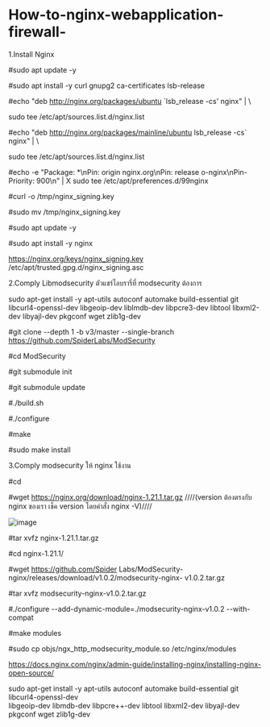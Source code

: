 # How-to-nginx-webapplication-firewall-
1.Install Nginx 

#sudo apt update -y

#sudo apt install -y curl gnupg2 ca-certificates lsb-release

#echo "deb http://nginx.org/packages/ubuntu `lsb_release -cs' nginx" | \

sudo tee /etc/apt/sources.list.d/nginx.list

#echo "deb http://nginx.org/packages/mainline/ubuntu lsb_release -cs` nginx" | \

sudo tee /etc/apt/sources.list.d/nginx.list

#echo -e "Package: *\nPin: origin nginx.org\nPin: release o-nginx\nPin-Priority: 900\n" | X sudo tee /etc/apt/preferences.d/99nginx

#curl -o /tmp/nginx_signing.key

#sudo mv /tmp/nginx_signing.key

#sudo apt update -y

#sudo apt install -y nginx

https://nginx.org/keys/nginx_signing.key /etc/apt/trusted.gpg.d/nginx_signing.asc

2.Comply Libmodsecurity ตัวแชร์ไลบรารี่ที่ modsecurity ต้องการ

sudo apt-get install -y apt-utils autoconf automake build-essential git libcurl4-openssl-dev libgeoip-dev liblmdb-dev libpcre3-dev libtool libxml2-dev libyajl-dev pkgconf wget zlib1g-dev

#git clone --depth 1 -b v3/master --single-branch https://github.com/SpiderLabs/ModSecurity 

#cd ModSecurity

#git submodule init

#git submodule update

#./build.sh

#./configure

#make

#sudo make install

3.Comply modsecurity ให้ nginx ใช้งาน

#cd

#wget https://nginx.org/download/nginx-1.21.1.tar.gz ////(version ต้องตรงกับ nginx ของเรา เช็ค version โดยคำสั่ง nginx -V)////

![image](https://github.com/thanawut2903/How-to-nginx-webapplication-firewall-/assets/159118913/c5f90260-f432-48c5-b383-41e9f40421f7)

#tar xvfz nginx-1.21.1.tar.gz

#cd nginx-1.21.1/

#wget https://github.com/Spider Labs/ModSecurity-nginx/releases/download/v1.0.2/modsecurity-nginx- v1.0.2.tar.gz

#tar xvfz modsecurity-nginx-v1.0.2.tar.gz

#./configure --add-dynamic-module=./modsecurity-nginx-v1.0.2 --with-compat

#make modules

#sudo cp objs/ngx_http_modsecurity_module.so /etc/nginx/modules

https://docs.nginx.com/nginx/admin-guide/installing-nginx/installing-nginx-open-source/

sudo apt-get install -y apt-utils autoconf automake build-essential git libcurl4-openssl-dev \
libgeoip-dev libmdb-dev libpcre++-dev libtool libxml2-dev libyajl-dev pkgconf wget zlib1g-dev

